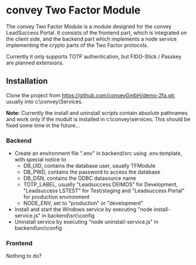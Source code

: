 # convey Two Factor Module

The convey Two Factor Module is a module designed for the convey LeadSuccess Portal.
It consists of the frontend part, which is integrated on the client side, and the backend part
which implements a node service implementing the crypto parts of the Two Factor protocols.

Currently it only supports TOTP authentication, but FIDO-Stick / Passkey are planned extensions.

## Installation

Clone the project from https://github.com/conveyGmbH/demo-2fa.git, usually into c:\convey\Services. 

**Note:** Currently the install and uninstall scripts contain absolute pathnames and work only
if the modult is installed in c:\convey\services. This should be fixed some time in the future...

### Backend

* Create an environment file ".env" in backend/src using .env.template, with special notice to
	* DB_UID, contains the database user, usually TFModule
    * DB_PWD, contains the password to access the database
	* DB_DSN, contains the ODBC datasource name
	* TOTP_LABEL, usually "Leadsuccess DEIMOS" for Development, "Leadsuccess LSTEST" for Test/staging
      and "Leadsuccess Portal" for production environment
	* NODE_ENV, set to "production" or "development"
* Install and start the Windows service by executing "node install-service.js" in backend\src\config
* Uninstall service by executing "node uninstall-service.js" in backend\src\config

### Frontend

Nothing to do?